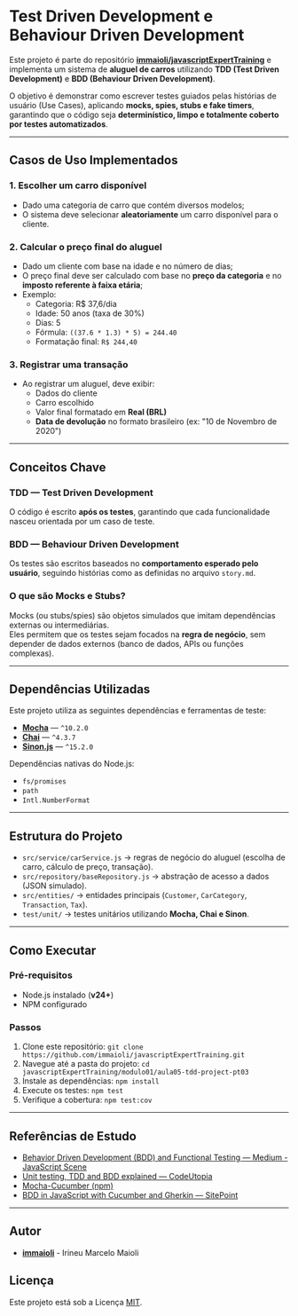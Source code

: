 # Test Driven Development e Behaviour Driven Development
Este projeto é parte do repositório **[immaioli/javascriptExpertTraining](https://github.com/immaioli/javascriptExpertTraining)** e implementa um sistema de **aluguel de carros** utilizando **TDD (Test Driven Development)** e **BDD (Behaviour Driven Development)**.

O objetivo é demonstrar como escrever testes guiados pelas histórias de usuário (Use Cases), aplicando **mocks, spies, stubs e fake timers**, garantindo que o código seja **determinístico, limpo e totalmente coberto por testes automatizados**.

---

## Casos de Uso Implementados
### 1. Escolher um carro disponível
- Dado uma categoria de carro que contém diversos modelos;
- O sistema deve selecionar **aleatoriamente** um carro disponível para o cliente.

### 2. Calcular o preço final do aluguel
- Dado um cliente com base na idade e no número de dias;
- O preço final deve ser calculado com base no **preço da categoria** e no **imposto referente à faixa etária**;
- Exemplo:  
  - Categoria: R$ 37,6/dia  
  - Idade: 50 anos (taxa de 30%)  
  - Dias: 5  
  - Fórmula: `((37.6 * 1.3) * 5) = 244.40`  
  - Formatação final: `R$ 244,40`

### 3. Registrar uma transação
- Ao registrar um aluguel, deve exibir:
  - Dados do cliente
  - Carro escolhido
  - Valor final formatado em **Real (BRL)**
  - **Data de devolução** no formato brasileiro (ex: "10 de Novembro de 2020")

---

## Conceitos Chave
### TDD — Test Driven Development
O código é escrito **após os testes**, garantindo que cada funcionalidade nasceu orientada por um caso de teste.

### BDD — Behaviour Driven Development
Os testes são escritos baseados no **comportamento esperado pelo usuário**, seguindo histórias como as definidas no arquivo `story.md`.

### O que são Mocks e Stubs?
Mocks (ou stubs/spies) são objetos simulados que imitam dependências externas ou intermediárias.  
Eles permitem que os testes sejam focados na **regra de negócio**, sem depender de dados externos (banco de dados, APIs ou funções complexas).

---

## Dependências Utilizadas
Este projeto utiliza as seguintes dependências e ferramentas de teste:

- [**Mocha**](https://mochajs.org/) — `^10.2.0`
- [**Chai**](https://www.chaijs.com/) — `^4.3.7`
- [**Sinon.js**](https://sinonjs.org/) — `^15.2.0`

Dependências nativas do Node.js:  
- `fs/promises`  
- `path`  
- `Intl.NumberFormat`  

---

## Estrutura do Projeto
- `src/service/carService.js` → regras de negócio do aluguel (escolha de carro, cálculo de preço, transação).  
- `src/repository/baseRepository.js` → abstração de acesso a dados (JSON simulado).  
- `src/entities/` → entidades principais (`Customer`, `CarCategory`, `Transaction`, `Tax`).  
- `test/unit/` → testes unitários utilizando **Mocha, Chai e Sinon**.

---

## Como Executar
### Pré-requisitos
- Node.js instalado (**v24+**)  
- NPM configurado  

### Passos

1.  Clone este repositório: `git clone https://github.com/immaioli/javascriptExpertTraining.git`
2.  Navegue até a pasta do projeto: `cd javascriptExpertTraining/modulo01/aula05-tdd-project-pt03`
3.  Instale as dependências: `npm install`
4.  Execute os testes: `npm test`
5.  Verifique a cobertura: `npm test:cov`

---

## Referências de Estudo
- [Behavior Driven Development (BDD) and Functional Testing — Medium - JavaScript Scene](https://medium.com/javascript-scene/behavior-driven-development-bdd-and-functional-testing-62084ad7f1f2https://medium.com/javascript-scene/behavior-driven-development-bdd-and-functional-testing-62084ad7f1f2)  
- [Unit testing, TDD and BDD explained — CodeUtopia](https://codeutopia.net/blog/2015/03/01/unit-testing-tdd-and-bdd/#:~:text=When%20applied%20to%20automated%20testing)  
- [Mocha-Cucumber (npm)](https://www.npmjs.com/package/mocha-cucumber)  
- [BDD in JavaScript with Cucumber and Gherkin — SitePoint](https://www.sitepoint.com/bdd-javascript-cucumber-gherkin/)  

---

## Autor
- **[immaioli](https://github.com/immaioli)** - Irineu Marcelo Maioli

## Licença
Este projeto está sob a Licença [MIT](https://opensource.org/license/MIT).
